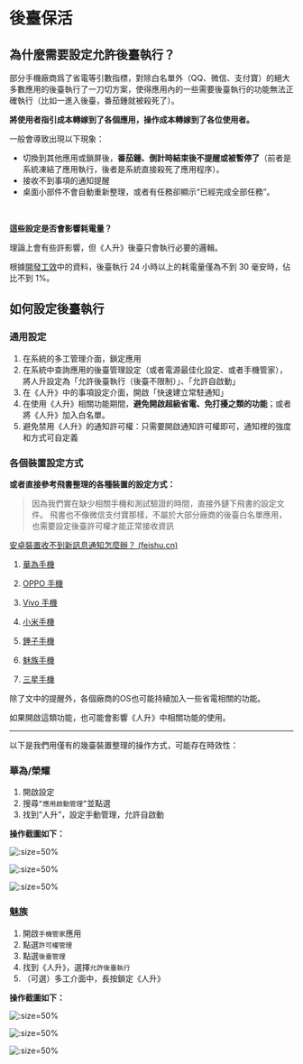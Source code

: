 # 後臺保活

## 為什麼需要設定允許後臺執行？

部分手機廠商爲了省電等引數指標，對除白名單外（QQ、微信、支付寶）的絕大多數應用的後臺執行了一刀切方案，使得應用內的一些需要後臺執行的功能無法正確執行（比如一進入後臺，番茄鍾就被殺死了）。

**將使用者指引成本轉嫁到了各個應用，操作成本轉嫁到了各位使用者。**

一般會導致出現以下現象：

- 切換到其他應用或鎖屏後，**番茄鍾、倒計時結束後不提醒或被暫停了**（前者是系統凍結了應用執行，後者是系統直接殺死了應用程序）。
- 接收不到事項的通知提醒
- 桌面小部件不會自動重新整理，或者有任務卻顯示“已經完成全部任務”。

<br/>

**這些設定是否會影響耗電量？**

理論上會有些許影響，但《人升》後臺只會執行必要的邏輯。

根據[開發工效](introduction/ergonomics.md)中的資料，後臺執行 24 小時以上的耗電量僅為不到 30 毫安時，佔比不到
1%。

## 如何設定後臺執行

### 通用設定

1. 在系統的多工管理介面，鎖定應用
2. 在系統中查詢應用的後臺管理設定（或者電源最佳化設定、或者手機管家），將人升設定為「允許後臺執行（後臺不限制）」、「允許自啟動」
3. 在《人升》中的事項設定介面，開啟「快速建立常駐通知」
4. 在使用《人升》相關功能期間，**避免開啟超級省電、免打擾之類的功能**；或者將《人升》加入白名單。
5. 避免禁用《人升》的通知許可權：只需要開啟通知許可權即可，通知裡的強度和方式可自定義



### 各個裝置設定方式

**或者直接參考飛書整理的各種裝置的設定方式：**

> 因為我們實在缺少相關手機和測試驗證的時間，直接外鏈下飛書的設定文件。
> 飛書也不像微信支付寶那樣，不屬於大部分廠商的後臺白名單應用，也需要設定後臺許可權才能正常接收資訊

[安卓裝置收不到新訊息通知怎麼辦？ (feishu.cn)](https://www.feishu.cn/hc/zh-CN/articles/360025451293)

1. [華為手機](https://www.feishu.cn/hc/zh-CN/articles/360025451293#lineguid-RNpJyL)

2. [OPPO 手機](https://www.feishu.cn/hc/zh-CN/articles/360025451293#lineguid-rqfhmK)

3. [Vivo 手機](https://www.feishu.cn/hc/zh-CN/articles/360025451293#lineguid-xi6S8F)

4. [小米手機](https://www.feishu.cn/hc/zh-CN/articles/360025451293#lineguid-uoxEk6)

5. [錘子手機](https://www.feishu.cn/hc/zh-CN/articles/360025451293#lineguid-ylGl04)

6. [魅族手機](https://www.feishu.cn/hc/zh-CN/articles/360025451293#lineguid-5zC9BG)

7. [三星手機](https://www.feishu.cn/hc/zh-CN/articles/360025451293#lineguid-e1tk3a)

除了文中的提醒外，各個廠商的OS也可能持續加入一些省電相關的功能。

如果開啟這類功能，也可能會影響《人升》中相關功能的使用。



---



以下是我們用僅有的幾臺裝置整理的操作方式，可能存在時效性：

### 華為/榮耀

1. 開啟設定
2. 搜尋`“應用啟動管理”`並點選
4. 找到“人升”，設定手動管理，允許自啟動



**操作截圖如下：**

![](_media/background_running/emui_01.jpg ':size=50%')

![](_media/background_running/emui_02.jpg ':size=50%')

![](_media/background_running/emui_03.jpg ':size=50%')


### 魅族

1. 開啟`手機管家`應用
2. 點選`許可權管理`
3. 點選`後臺管理`
4. 找到《人升》，選擇`允許後臺執行`
5. （可選）多工介面中，長按鎖定《人升》



**操作截圖如下：**


![](_media/background_running/flyme_01.jpg ':size=50%')

![](_media/background_running/flyme_02.jpg ':size=50%')

![](_media/background_running/flyme_03.jpg ':size=50%')
